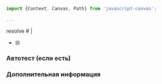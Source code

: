 ```js
import {Context, Canvas, Path} from 'javascript-canvas';

...
```

resolve # |

- [x]

### Автотест (если есть)

### Дополнительная информация

